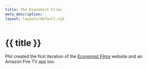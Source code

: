 ```yaml
---
title: The Economist Films
meta_description:
layout: layouts/default.njk
---
```


# {{ title }}

Phil created the first iteration of the [Economist Films](https://films.economist.com) website and an Amazon Fire TV app too.
